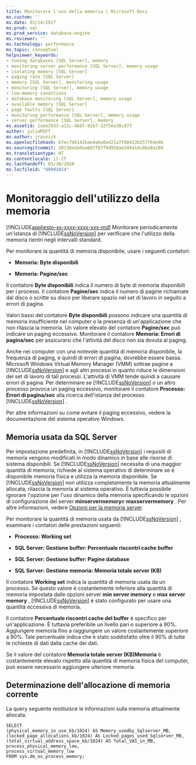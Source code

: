 ```yaml
---
title: Monitorare l'uso della memoria | Microsoft Docs
ms.custom: ''
ms.date: 03/14/2017
ms.prod: sql
ms.prod_service: database-engine
ms.reviewer: ''
ms.technology: performance
ms.topic: conceptual
helpviewer_keywords:
- tuning databases [SQL Server], memory
- monitoring server performance [SQL Server], memory usage
- isolating memory [SQL Server]
- paging rate [SQL Server]
- memory [SQL Server], monitoring usage
- monitoring [SQL Server], memory usage
- low-memory conditions
- database monitoring [SQL Server], memory usage
- available memory [SQL Server]
- page faults [SQL Server]
- monitoring performance [SQL Server], memory usage
- server performance [SQL Server], memory
ms.assetid: 1aee3933-a11c-4b87-91b7-32f5ea38c87f
author: julieMSFT
ms.author: jrasnick
ms.openlocfilehash: b7ec7d6142bae4a6a0ad21a7f68413b257764e06
ms.sourcegitcommit: 58158eda0aa0d7f87f9d958ae349a14c0ba8a209
ms.translationtype: HT
ms.contentlocale: it-IT
ms.lasthandoff: 03/30/2020
ms.locfileid: "68091014"
---
```

# <a name="monitor-memory-usage"></a>Monitoraggio dell'utilizzo della memoria
[!INCLUDE[appliesto-ss-xxxx-xxxx-xxx-md](../../includes/appliesto-ss-xxxx-xxxx-xxx-md.md)]
  Monitorare periodicamente un'istanza di [!INCLUDE[ssNoVersion](../../includes/ssnoversion-md.md)] per verificare che l'utilizzo della memoria rientri negli intervalli standard.  
  
 Per monitorare la quantità di memoria disponibile, usare i seguenti contatori:  
  
-   **Memoria: Byte disponibili**  
  
-   **Memoria: Pagine/sec**  
  
 Il contatore **Byte disponibili** indica il numero di byte di memoria disponibili per i processi. Il contatore **Pagine/sec** indica il numero di pagine richiamate dal disco o scritte su disco per liberare spazio nel set di lavoro in seguito a errori di pagina.  
  
 Valori bassi del contatore **Byte disponibili** possono indicare una quantità di memoria insufficiente nel computer o la presenza di un'applicazione che non rilascia la memoria. Un valore elevato del contatore **Pagine/sec** può indicare un paging eccessivo. Monitorare il contatore **Memoria: Errori di pagina/sec** per assicurarsi che l'attività del disco non sia dovuta al paging.  
  
 Anche nei computer con una notevole quantità di memoria disponibile, la frequenza di paging, e quindi di errori di pagina, dovrebbe essere bassa. Microsoft Windows Virtual Memory Manager (VMM) sottrae pagine a [!INCLUDE[ssNoVersion](../../includes/ssnoversion-md.md)] e agli altri processi in quanto riduce le dimensioni dei set di lavoro di tali processi. L'attività di VMM tende quindi a causare errori di pagina. Per determinare se [!INCLUDE[ssNoVersion](../../includes/ssnoversion-md.md)] o un altro processo provoca un paging eccessivo, monitorare il contatore **Processo: Errori di pagina/sec** alla ricerca dell'istanza del processo [!INCLUDE[ssNoVersion](../../includes/ssnoversion-md.md)] .  
  
 Per altre informazioni su come evitare il paging eccessivo, vedere la documentazione del sistema operativo Windows.  
  
## <a name="isolating-memory-used-by-sql-server"></a>Memoria usata da SQL Server  
 Per impostazione predefinita, in [!INCLUDE[ssNoVersion](../../includes/ssnoversion-md.md)] i requisiti di memoria vengono modificati in modo dinamico in base alle risorse di sistema disponibili. Se [!INCLUDE[ssNoVersion](../../includes/ssnoversion-md.md)] necessita di una maggior quantità di memoria, richiede al sistema operativo di determinare se è disponibile memoria fisica e utilizza la memoria disponibile. Se [!INCLUDE[ssNoVersion](../../includes/ssnoversion-md.md)] non utilizza completamente la memoria attualmente allocata, rilascia la memoria al sistema operativo. È tuttavia possibile ignorare l'opzione per l'uso dinamico della memoria specificando le opzioni di configurazione del server **minservermemory**e **maxservermemory** . Per altre informazioni, vedere [Opzioni per la memoria server](../../database-engine/configure-windows/server-memory-server-configuration-options.md).  
  
 Per monitorare la quantità di memoria usata da [!INCLUDE[ssNoVersion](../../includes/ssnoversion-md.md)] , esaminare i contatori delle prestazioni seguenti:  
  
-   **Processo: Working set**  
  
-   **SQL Server: Gestione buffer: Percentuale riscontri cache buffer**  
  
-   **SQL Server: Gestione buffer: Pagine database**  
  
-   **SQL Server: Gestione memoria: Memoria totale server (KB)**  
  
 Il contatore **Working set** indica la quantità di memoria usata da un processo. Se questo valore è costantemente inferiore alla quantità di memoria impostata dalle opzioni server **min server memory** e **max server memory** , [!INCLUDE[ssNoVersion](../../includes/ssnoversion-md.md)] è stato configurato per usare una quantità eccessiva di memoria.  
  
 Il contatore **Percentuale riscontri cache del buffer** è specifico per un'applicazione. È tuttavia preferibile un livello pari o superiore a 90%. Aggiungere memoria fino a raggiungere un valore costantemente superiore a 90%. Tale percentuale indica che è stato soddisfatto oltre il 90% di tutte le richieste di dati dalla cache dei dati.  
  
 Se il valore del contatore **Memoria totale server (KB)Memoria** è costantemente elevato rispetto alla quantità di memoria fisica del computer, può essere necessario aggiungere ulteriore memoria.  
  
## <a name="determining-current-memory-allocation"></a>Determinazione dell'allocazione di memoria corrente  
 La query seguente restituisce le informazioni sulla memoria attualmente allocata.  
  
```  
SELECT  
(physical_memory_in_use_kb/1024) AS Memory_usedby_Sqlserver_MB,  
(locked_page_allocations_kb/1024) AS Locked_pages_used_Sqlserver_MB,  
(total_virtual_address_space_kb/1024) AS Total_VAS_in_MB,  
process_physical_memory_low,  
process_virtual_memory_low  
FROM sys.dm_os_process_memory;  
```  
  
  
